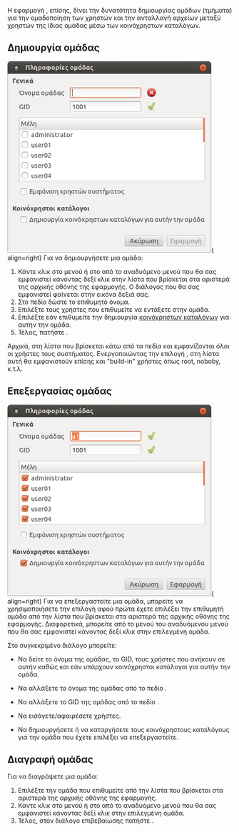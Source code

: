 Η εφαρμογή , επίσης, δίνει την δυνατότητα δημιουργίας ομάδων (τμήματα)
για την ομαδοποίηση των χρηστών και την ανταλλαγή αρχείων μεταξύ
χρηστών της ίδιας ομάδας μέσω των κοινόχρηστων καταλόγων.

## Δημιουργία ομάδας

![12.04.6_sch-scripts_create_group.png](12.04.6_sch-scripts_create_group.png){ align=right} Για να
δημιουργήσετε μια ομάδα:

1.  Κάντε κλικ στο μενού  ή στο  από το αναδυόμενο μενού που θα σας
    εμφανιστεί κάνοντας δεξί κλικ στην λίστα που βρίσκεται στα
    αριστερά της αρχικής οθόνης της εφαρμογής. Ο διάλογος που θα
    σας εμφανιστεί φαίνεται στην εικόνα δεξιά σας.
2.  Στο πεδίο  δώστε το επιθυμητό όνομα.
3.  Επιλέξτε τους χρήστες που επιθυμείτε να εντάξετε στην ομάδα.
4.  Επιλέξτε  εάν επιθυμείτε την δημιουργία [κοινόχρηστων
    καταλόγων](sch-scripts/Κοινόχρηστοι_φάκελοι)
    για αυτήν την ομάδα.
5.  Τέλος, πατήστε .


Αρχικά, στη λίστα που βρίσκεται κάτω από τα πεδία  και  εμφανίζονται
όλοι οι χρήστες τους συστήματος. Ενεργοποιώντας την επιλογή , στη
λίστα αυτή θα εμφανιστούν επίσης και "build-in" χρήστες όπως root,
noboby, κ.τ.λ.

## Επεξεργασίας ομάδας

![12.04.6_sch-scripts_edit_group.png](12.04.6_sch-scripts_edit_group.png){ align=right} Για να
επεξεργαστείτε μια ομάδα, μπορείτε να χρησιμοποιήσετε την επιλογή
αφού πρώτα έχετε επιλέξει την επιθυμητή ομάδα από την λίστα που
βρίσκεται στα αριστερά της αρχικής οθόνης της εφαρμογής.
Διαφορετικά, μπορείτε από το μενού  του αναδυόμενου μενού που
θα σας εμφανιστεί κάνοντας δεξί κλικ στην επιλεγμένη ομάδα.

Στο συγκεκριμένο διάλογο μπορείτε:

  - Να δείτε το όνομα της ομάδας, το GID, τους χρήστες που ανήκουν σε
    αυτήν καθώς και εάν υπάρχουν κοινόχρηστοι κατάλογοι για αυτήν την
    ομάδα.
  - Να αλλάξετε το όνομα της ομάδας από το πεδίο .
  - Να αλλάξετε το GID της ομάδας από το πεδίο .


  - Να εισάγετε/αφαιρέσετε χρήστες.
  - Να δημιουργήσετε ή να καταργήσετε τους κοινόχρηστους καταλόγους για
    την ομάδα που έχετε επιλέξει να επεξεργαστείτε.

## Διαγραφή ομάδας

Για να διαγράψετε μια ομάδα:

1.  Επιλέξτε την ομάδα που επιθυμείτε από την λίστα που βρίσκεται στα
    αριστερά της αρχικής οθόνης της εφαρμογής.
2.  Κάντε κλικ στο μενού  ή στο  από το αναδυόμενο μενού που θα σας
    εμφανιστεί κάνοντας δεξί κλικ στην επιλεγμένη ομάδα.
3.  Τέλος, στον διάλογο επιβεβαίωσης πατήστε .
